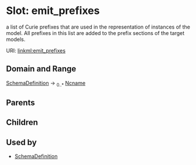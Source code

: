 
# Slot: emit_prefixes


a list of Curie prefixes that are used in the representation of instances of the model.  All prefixes in this list are added to the prefix sections of the target models.

URI: [linkml:emit_prefixes](https://w3id.org/linkml/emit_prefixes)


## Domain and Range

[SchemaDefinition](SchemaDefinition.md) ->  <sub>0..*</sub> [Ncname](types/Ncname.md)

## Parents


## Children


## Used by

 * [SchemaDefinition](SchemaDefinition.md)
